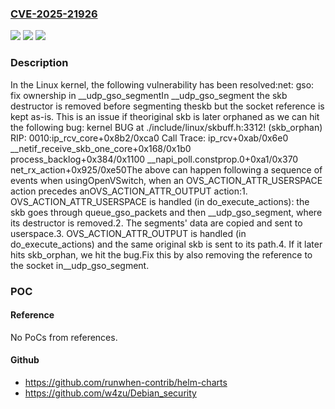 ### [CVE-2025-21926](https://cve.mitre.org/cgi-bin/cvename.cgi?name=CVE-2025-21926)
![](https://img.shields.io/static/v1?label=Product&message=Linux&color=blue)
![](https://img.shields.io/static/v1?label=Version&message=ad405857b174ed31a97982bb129c320d03321cf5%3C%209f28205ddb76e86cac418332e952241d85fed0dc%20&color=brighgreen)
![](https://img.shields.io/static/v1?label=Vulnerability&message=n%2Fa&color=brighgreen)

### Description

In the Linux kernel, the following vulnerability has been resolved:net: gso: fix ownership in __udp_gso_segmentIn __udp_gso_segment the skb destructor is removed before segmenting theskb but the socket reference is kept as-is. This is an issue if theoriginal skb is later orphaned as we can hit the following bug:  kernel BUG at ./include/linux/skbuff.h:3312!  (skb_orphan)  RIP: 0010:ip_rcv_core+0x8b2/0xca0  Call Trace:   ip_rcv+0xab/0x6e0   __netif_receive_skb_one_core+0x168/0x1b0   process_backlog+0x384/0x1100   __napi_poll.constprop.0+0xa1/0x370   net_rx_action+0x925/0xe50The above can happen following a sequence of events when usingOpenVSwitch, when an OVS_ACTION_ATTR_USERSPACE action precedes anOVS_ACTION_ATTR_OUTPUT action:1. OVS_ACTION_ATTR_USERSPACE is handled (in do_execute_actions): the skb   goes through queue_gso_packets and then __udp_gso_segment, where its   destructor is removed.2. The segments' data are copied and sent to userspace.3. OVS_ACTION_ATTR_OUTPUT is handled (in do_execute_actions) and the   same original skb is sent to its path.4. If it later hits skb_orphan, we hit the bug.Fix this by also removing the reference to the socket in__udp_gso_segment.

### POC

#### Reference
No PoCs from references.

#### Github
- https://github.com/runwhen-contrib/helm-charts
- https://github.com/w4zu/Debian_security

